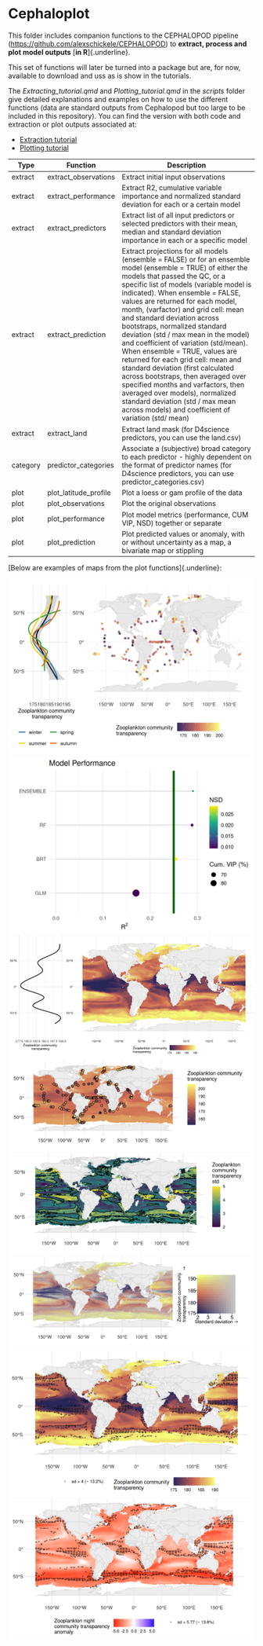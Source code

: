 # Cephaloplot

This folder includes companion functions to the CEPHALOPOD pipeline (<https://github.com/alexschickele/CEPHALOPOD>) to **extract, process and plot model outputs** [**in R**]{.underline}.

This set of functions will later be turned into a package but are, for now, available to download and uss as is show in the tutorials.

The *Extracting_tutorial.qmd* and *Plotting_tutorial.qmd* in the *scripts* folder give detailed explanations and examples on how to use the different functions (data are standard outputs from Cephalopod but too large to be included in this repository). You can find the version with both code and extraction or plot outputs associated at:

-   [Extraction tutorial](https://virginiesonnet.github.io/Cephaloplot/scripts/extract_site/)
-   [Plotting tutorial](https://virginiesonnet.github.io/Cephaloplot/scripts/plot_site/)

| Type     | Function              | Description                                                                                                                                                                                                                                                                                                                                                                                                                                                                                                                                                                                                                                                                                                                                                                 |
|----------|-----------------------|-----------------------------------------------------------------------------------------------------------------------------------------------------------------------------------------------------------------------------------------------------------------------------------------------------------------------------------------------------------------------------------------------------------------------------------------------------------------------------------------------------------------------------------------------------------------------------------------------------------------------------------------------------------------------------------------------------------------------------------------------------------------------------|
| extract  | extract_observations  | Extract initial input observations                                                                                                                                                                                                                                                                                                                                                                                                                                                                                                                                                                                                                                                                                                                                          |
| extract  | extract_performance   | Extract R2, cumulative variable importance and normalized standard deviation for each or a certain model                                                                                                                                                                                                                                                                                                                                                                                                                                                                                                                                                                                                                                                                    |
| extract  | extract_predictors    | Extract list of all input predictors or selected predictors with their mean, median and standard deviation importance in each or a specific model                                                                                                                                                                                                                                                                                                                                                                                                                                                                                                                                                                                                                           |
| extract  | extract_prediction    | Extract projections for all models (ensemble = FALSE) or for an ensemble model (ensemble = TRUE) of either the models that passed the QC, or a specific list of models (variable model is indicated). When ensemble = FALSE, values are returned for each model, month, (varfactor) and grid cell: mean and standard deviation across bootstraps, normalized standard deviation (std / max mean in the model) and coefficient of variation (std/mean). When ensemble = TRUE, values are returned for each grid cell: mean and standard deviation (first calculated across bootstraps, then averaged over specified months and varfactors, then averaged over models), normalized standard deviation (std / max mean across models) and coefficient of variation (std/ mean) |
| extract  | extract_land          | Extract land mask (for D4science predictors, you can use the land.csv)                                                                                                                                                                                                                                                                                                                                                                                                                                                                                                                                                                                                                                                                                                      |
| category | predictor_categories  | Associate a (subjective) broad category to each predictor - highly dependent on the format of predictor names (for D4science predictors, you can use predictor_categories.csv)                                                                                                                                                                                                                                                                                                                                                                                                                                                                                                                                                                                              |
| plot     | plot_latitude_profile | Plot a loess or gam profile of the data                                                                                                                                                                                                                                                                                                                                                                                                                                                                                                                                                                                                                                                                                                                                     |
| plot     | plot_observations     | Plot the original observations                                                                                                                                                                                                                                                                                                                                                                                                                                                                                                                                                                                                                                                                                                                                              |
| plot     | plot_performance      | Plot model metrics (performance, CUM VIP, NSD) together or separate                                                                                                                                                                                                                                                                                                                                                                                                                                                                                                                                                                                                                                                                                                         |
| plot     | plot_prediction       | Plot predicted values or anomaly, with or without uncertainty as a map, a bivariate map or stippling                                                                                                                                                                                                                                                                                                                                                                                                                                                                                                                                                                                                                                                                        |

[Below are examples of maps from the plot functions]{.underline}:

![](figures/observations+profile.png) ![](figures/model_performance.png) ![](figures/prediction+profile.png) ![](figures/observations+prediction.png) ![](figures/std+contour.png) ![](figures/bivarmap.png) ![](figures/stippling.png) ![](figures/anomaly.png)
